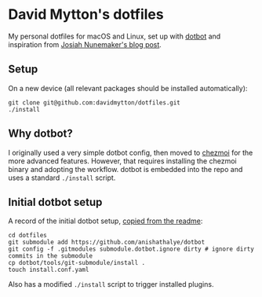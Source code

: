 # David Mytton's dotfiles

My personal dotfiles for macOS and Linux, set up with
[dotbot](https://github.com/anishathalye/dotbot) and inspiration from [Josiah
Nunemaker's blog
post](https://josnun.github.io/posts/managing-dotfiles-and-zsh-with-dotbot-and-antigen/).

## Setup

On a new device (all relevant packages should be installed automatically):

```shell
git clone git@github.com:davidmytton/dotfiles.git
./install
```

## Why dotbot?

I originally used a very simple dotbot config, then moved to
[chezmoi](https://www.chezmoi.io) for the more advanced features. However, that
requires installing the chezmoi binary and adopting the workflow. dotbot is
embedded into the repo and uses a standard `./install` script.

## Initial dotbot setup

A record of the initial dotbot setup, [copied from the
readme](https://github.com/anishathalye/dotbot/blob/ac5793ceb58863d23427d21597634d3dcf66f9ac/README.md#integrate-with-existing-dotfiles):

```shell
cd dotfiles
git submodule add https://github.com/anishathalye/dotbot
git config -f .gitmodules submodule.dotbot.ignore dirty # ignore dirty commits in the submodule
cp dotbot/tools/git-submodule/install .
touch install.conf.yaml
```

Also has a modified `./install` script to trigger installed plugins.
